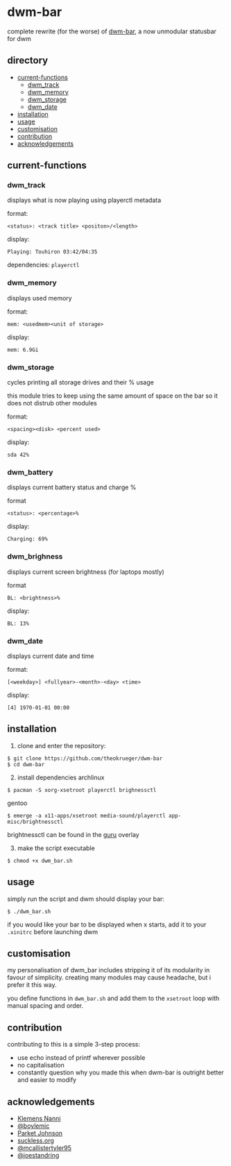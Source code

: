# dwm-bar
complete rewrite (for the worse) of [dwm-bar](https://github.com/joestandring/dwm-bar), a now unmodular statusbar for dwm
## directory
- [current-functions](#current-functions)
  - [dwm_track](#dwm_track)
  - [dwm_memory](#dwm_memory)
  - [dwm_storage](#dwm_storage)
  - [dwm_date](#dwm_date)
- [installation](#installation)
- [usage](#usage)
- [customisation](#customisation)
- [contribution](#contribution)
- [acknowledgements](#acknowledgements)
## current-functions
### dwm_track
displays what is now playing using playerctl metadata

format:
```
<status>: <track title> <positon>/<length>
```
display:
```
Playing: Touhiron 03:42/04:35
```
dependencies: `playerctl`
### dwm_memory
displays used memory

format:
```
mem: <usedmem><unit of storage>
```
display:
```
mem: 6.9Gi
```
### dwm_storage
cycles printing all storage drives and their % usage

this module tries to keep using the same amount of space on the bar so it does not distrub other modules

format:
```
<spacing><disk> <percent used>
```
display:
```
sda 42%
```
### dwm_battery
displays current battery status and charge %

format
```
<status>: <percentage>%
```
display:
```
Charging: 69%
```
### dwm_brighness
displays current screen brightness (for laptops mostly)

format
```
BL: <brightness>%
```
display:
```
BL: 13%
```
### dwm_date
displays current date and time

format:
```
[<weekday>] <fullyear>-<month>-<day> <time>
```
display:
```
[4] 1970-01-01 00:00
```

## installation
1. clone and enter the repository:
```
$ git clone https://github.com/theokrueger/dwm-bar
$ cd dwm-bar
```
2. install dependencies
archlinux
```
$ pacman -S xorg-xsetroot playerctl brighnessctl
```
gentoo
```
$ emerge -a x11-apps/xsetroot media-sound/playerctl app-misc/brightnessctl
```
brightnessctl can be found in the [guru](https://wiki.gentoo.org/wiki/Project:GURU) overlay

3. make the script executable
```
$ chmod +x dwm_bar.sh
```
## usage
simply run the script and dwm should display your bar:
```
$ ./dwm_bar.sh
```
if you would like your bar to be displayed when x starts, add it to your `.xinitrc` before launching dwm
## customisation
my personalisation of dwm_bar includes stripping it of its modularity in favour of simplicity. creating many modules may cause headache, but i prefer it this way.

you define functions in `dwm_bar.sh` and add them to the `xsetroot` loop with manual spacing and order.
## contribution
contributing to this is a simple 3-step process:
* use echo instead of printf wherever possible
* no capitalisation
* constantly question why you made this when dwm-bar is outright better and easier to modify
## acknowledgements
* [Klemens Nanni](https://notabug.org/kl3)
* [@boylemic](https://github.com/boylemic/configs/blob/master/dwm_status)
* [Parket Johnson](https://github.com/ronno/scripts/blob/master/xsetcmus)
* [suckless.org](https://dwm.suckless.org/status_monitor/)
* [@mcallistertyler95](https://github.com/mcallistertyler95/dwm-bar)
* [@joestandring](https://github.com/joestandring/dwm-bar)
